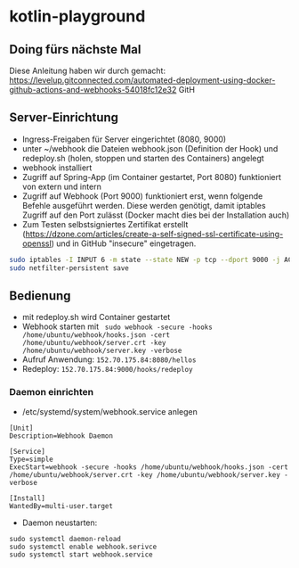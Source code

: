 # kotlin-playground

## Doing fürs nächste Mal
Diese Anleitung haben wir durch gemacht: https://levelup.gitconnected.com/automated-deployment-using-docker-github-actions-and-webhooks-54018fc12e32
GitH
## Server-Einrichtung
- Ingress-Freigaben für Server eingerichtet (8080, 9000)
- unter ~/webhook die Dateien webhook.json (Definition der Hook) und redeploy.sh (holen, stoppen und starten des Containers) angelegt
- webhook installiert
- Zugriff auf Spring-App (im Container gestartet, Port 8080) funktioniert von extern und intern
- Zugriff auf Webhook (Port 9000) funktioniert erst, wenn folgende Befehle ausgeführt werden. Diese werden genötigt, damit iptables Zugriff auf den Port zulässt (Docker macht dies bei der Installation auch)
- Zum Testen selbstsigniertes Zertifikat erstellt (https://dzone.com/articles/create-a-self-signed-ssl-certificate-using-openssl) und in GitHub "insecure" eingetragen.

``` bash
sudo iptables -I INPUT 6 -m state --state NEW -p tcp --dport 9000 -j ACCEPT
sudo netfilter-persistent save
```

## Bedienung
- mit redeploy.sh wird Container gestartet
- Webhook starten mit `` sudo webhook -secure -hooks /home/ubuntu/webhook/hooks.json -cert /home/ubuntu/webhook/server.crt -key /home/ubuntu/webhook/server.key -verbose``
- Aufruf Anwendung: ``152.70.175.84:8080/hellos``
- Redeploy: ``152.70.175.84:9000/hooks/redeploy``
### Daemon einrichten
- /etc/systemd/system/webhook.service anlegen
```
[Unit]
Description=Webhook Daemon

[Service]
Type=simple
ExecStart=webhook -secure -hooks /home/ubuntu/webhook/hooks.json -cert /home/ubuntu/webhook/server.crt -key /home/ubuntu/webhook/server.key -verbose

[Install]
WantedBy=multi-user.target
```
- Daemon neustarten:
```
sudo systemctl daemon-reload
sudo systemctl enable webhook.serivce 
sudo systemctl start webhook.service
```
